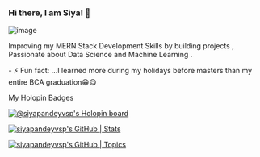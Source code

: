 ### Hi there, I am Siya!  👋


![image](https://user-images.githubusercontent.com/85756788/195896099-3bf51aa0-4805-49ba-85cb-fe486bd34c15.png)

<!--
![image](https://user-images.githubusercontent.com/85756788/195895730-ed4dc8a2-7253-432c-a411-9bd376ea3014.png)

![image](https://user-images.githubusercontent.com/85756788/195895392-137a268b-dc7f-4a89-a37e-b7e0f05560bb.png)




![image](https://user-images.githubusercontent.com/85756788/195894587-e676d311-63de-46d1-9f03-577dbb022837.png)-->


<!--**siyapandeyvsp/siyapandeyvsp** is a ✨ _special_ ✨ repository because its `README.md` (this file) appears on your GitHub profile.

Here are some ideas to get you started:-->

 Improving my MERN Stack Development Skills by building projects , Passionate about Data Science and Machine Learning .

<!--- 📫 How to reach me: ...
- 😄 Pronouns: ...-->- ⚡ Fun fact: ...I learned more during my holidays before masters than my entire BCA graduation😁😋

My Holopin Badges

[![@siyapandeyvsp's Holopin board](https://holopin.me/siyapandeyvsp)](https://holopin.io/@siyapandeyvsp)

[![siyapandeyvsp's GitHub | Stats](https://stats.quine.sh/siyapandeyvsp/github?theme=dark)](https://quine.sh?utm_source=widgets&utm_campaign=siyapandeyvsp)

[![siyapandeyvsp's GitHub | Topics](https://stats.quine.sh/siyapandeyvsp/topics-over-time?theme=dark)](https://quine.sh?utm_source=widgets&utm_campaign=siyapandeyvsp)
